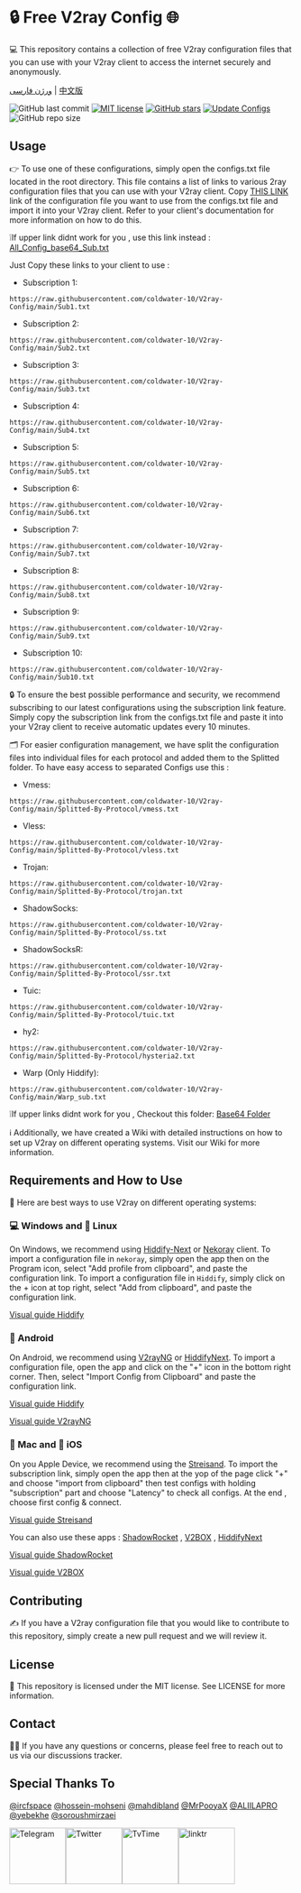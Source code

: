 # 🔒 Free V2ray Config 🌐
💻 This repository contains a collection of free V2ray configuration files that you can use with your V2ray client to access the internet securely and anonymously.

[ورژن فارسی](https://github.com/coldwater-10/V2ray-Config/blob/main/Persian-README.md) | [中文版](https://github.com/coldwater-10/V2ray-Config/blob/main/Chinese-README.md)

![GitHub last commit](https://img.shields.io/github/last-commit/coldwater-10/V2ray-Config.svg) [![MIT license](https://img.shields.io/badge/License-MIT-blue.svg)](https://lbesson.mit-license.org/) [![GitHub stars](https://img.shields.io/github/stars/coldwater-10/V2ray-Config.svg)](https://github.com/coldwater-10/V2ray-Config/stargazers) [![Update Configs](https://github.com/coldwater-10/V2ray-Config/actions/workflows/main.yml/badge.svg)](https://github.com/coldwater-10/V2ray-Config/actions/workflows/main.yml) ![GitHub repo size](https://img.shields.io/github/repo-size/coldwater-10/V2ray-Config)  




## Usage
👉 To use one of these configurations, simply open the configs.txt file located in the root directory. This file contains a list of links to various 2ray configuration files that you can use with your V2ray client. Copy [THIS LINK](https://raw.githubusercontent.com/coldwater-10/V2ray-Config/main/All_Configs_Sub.txt) link of the configuration file you want to use from the configs.txt file and import it into your V2ray client. Refer to your client's documentation for more information on how to do this.

❕If upper link didnt work for you , use this link instead : [All_Config_base64_Sub.txt](https://raw.githubusercontent.com/coldwater-10/V2ray-Config/main/All_Configs_base64_Sub.txt)

Just Copy these links to your client to use :

- Subscription 1:
```
https://raw.githubusercontent.com/coldwater-10/V2ray-Config/main/Sub1.txt
```

- Subscription 2: 
```
https://raw.githubusercontent.com/coldwater-10/V2ray-Config/main/Sub2.txt
```

- Subscription 3: 
```
https://raw.githubusercontent.com/coldwater-10/V2ray-Config/main/Sub3.txt
```

- Subscription 4: 
```
https://raw.githubusercontent.com/coldwater-10/V2ray-Config/main/Sub4.txt
```

- Subscription 5: 
```
https://raw.githubusercontent.com/coldwater-10/V2ray-Config/main/Sub5.txt
```

- Subscription 6: 
```
https://raw.githubusercontent.com/coldwater-10/V2ray-Config/main/Sub6.txt
```

- Subscription 7: 
```
https://raw.githubusercontent.com/coldwater-10/V2ray-Config/main/Sub7.txt
```

- Subscription 8: 
```
https://raw.githubusercontent.com/coldwater-10/V2ray-Config/main/Sub8.txt
```

- Subscription 9: 
```
https://raw.githubusercontent.com/coldwater-10/V2ray-Config/main/Sub9.txt
```

- Subscription 10: 
```
https://raw.githubusercontent.com/coldwater-10/V2ray-Config/main/Sub10.txt
```

🔒 To ensure the best possible performance and security, we recommend subscribing to our latest configurations using the subscription link feature. Simply copy the subscription link from the configs.txt file and paste it into your V2ray client to receive automatic updates every 10 minutes.

🗂️ For easier configuration management, we have split the configuration files into individual files for each protocol and added them to the Splitted folder. To have easy access to separated Configs use this : 

- Vmess: 
```
https://raw.githubusercontent.com/coldwater-10/V2ray-Config/main/Splitted-By-Protocol/vmess.txt
```

- Vless: 
```
https://raw.githubusercontent.com/coldwater-10/V2ray-Config/main/Splitted-By-Protocol/vless.txt
```

- Trojan: 
```
https://raw.githubusercontent.com/coldwater-10/V2ray-Config/main/Splitted-By-Protocol/trojan.txt
```

- ShadowSocks: 
```
https://raw.githubusercontent.com/coldwater-10/V2ray-Config/main/Splitted-By-Protocol/ss.txt
```

- ShadowSocksR: 
```
https://raw.githubusercontent.com/coldwater-10/V2ray-Config/main/Splitted-By-Protocol/ssr.txt
```

- Tuic:
```
https://raw.githubusercontent.com/coldwater-10/V2ray-Config/main/Splitted-By-Protocol/tuic.txt
```

- hy2:
```
https://raw.githubusercontent.com/coldwater-10/V2ray-Config/main/Splitted-By-Protocol/hysteria2.txt
```

- Warp (Only Hiddify):
```
https://raw.githubusercontent.com/coldwater-10/V2ray-Config/main/Warp_sub.txt
```

❕If upper links didnt work for you , Checkout this folder: [Base64 Folder](https://github.com/coldwater-10/V2ray-Config/tree/dev/Base64)

ℹ️ Additionally, we have created a Wiki with detailed instructions on how to set up V2ray on different operating systems. Visit our Wiki for more information.

## Requirements and How to Use
📲 Here are best ways to use V2ray on different operating systems:

### 💻 Windows and 🐧 Linux
On Windows, we recommend using [Hiddify-Next](https://github.com/hiddify/hiddify-next) or [Nekoray](https://github.com/MatsuriDayo/nekoray) client. To import a configuration file in `nekoray`, simply open the app then on the Program icon, select "Add profile from clipboard", and paste the configuration link. To import a configuration file in `Hiddify`, simply click on the + icon at top right, select "Add from clipboard", and paste the configuration link.

[Visual guide Hiddify](https://github.com/hiddify/Hiddify-Manager/wiki/Tutorial-for-HiddifyNext-app#adding-a-profile-to-the-app)


### 🤖 Android
On Android, we recommend using [V2rayNG](https://github.com/2dust/v2rayNG) or [HiddifyNext](https://github.com/hiddify/hiddify-next/releases). To import a configuration file, open the app and click on the "+" icon in the bottom right corner. Then, select "Import Config from Clipboard" and paste the configuration link.

[Visual guide Hiddify](https://github.com/hiddify/Hiddify-Manager/wiki/Tutorial-for-HiddifyNext-app#adding-a-profile-to-the-app)

[Visual guide V2rayNG](https://github.com/hiddify/Hiddify-Manager/wiki/Tutorial-for-V2rayNG-app#add-configs-to-the-app)


### 🍎 Mac and 📱 iOS
On you Apple Device, we recommend using the [Streisand](https://apps.apple.com/us/app/streisand/id6450534064). To import the subscription link, simply open the app then at the yop of the page click "+" and choose "import from clipboard" then test configs with holding "subscription" part and choose "Latency" to check all configs. At the end , choose first config & connect.

[Visual guide Streisand](https://github.com/hiddify/Hiddify-Manager/wiki/Tutorial-for-Streisand#add-subscription-link)


You can also use these apps : [ShadowRocket](https://apps.apple.com/ca/app/shadowrocket/id932747118) , [V2BOX](https://apps.apple.com/us/app/v2box-v2ray-client/id6446814690) , [HiddifyNext](https://github.com/hiddify/hiddify-next/releases)

[Visual guide ShadowRocket](https://github.com/hiddify/Hiddify-Manager/wiki/Tutorial-for-ShadowRocket-app#add-subscription-link-to-the-app)

[Visual guide V2BOX](https://github.com/hiddify/Hiddify-Manager/wiki/Tutorial-for-V2Box-app#add-subscription-links-to-the-app)

## Contributing
✍️ If you have a V2ray configuration file that you would like to contribute to this repository, simply create a new pull request and we will review it.

## License
📝 This repository is licensed under the MIT license. See LICENSE for more information.

## Contact
🙋‍♀️ If you have any questions or concerns, please feel free to reach out to us via our discussions tracker.

## Special Thanks To
[@ircfspace](https://github.com/MrPooyaX)
[@hossein-mohseni](https://github.com/hossein-mohseni)
[@mahdibland](https://github.com/mahdibland)
[@MrPooyaX](https://github.com/MrPooyaX)
[@ALIILAPRO](https://github.com/ALIILAPRO)
[@yebekhe](https://github.com/yebekhe)
[@soroushmirzaei](https://github.com/soroushmirzaei)





<div style="display: flex; justify-content: space-between; align-items: center; width: 300px;">
    <a href="https://t.me/vpnclashfa"><img src="https://cdn.dribbble.com/users/4507400/screenshots/15420681/media/c00f77bc443cbc4ac96d138f9ac854c5.gif" alt="Telegram" width="100" height="100"></a>
    <a href="https://twitter.com/coldwater_10"><img src="https://cdn.dribbble.com/users/2652449/screenshots/14764078/media/2b620382444946ce84aac0a132c40063.gif" alt="Twitter" width="100" height="100"></a>
    <a href="https://www.tvtime.com/en/user/43351079/profile"><img src="https://media2.giphy.com/media/v1.Y2lkPTc5MGI3NjExOTFhMDk5NzJlYzdmZTJjMDM2Y2MzMjBkOTVkODAxM2FjMTdjZGMwNSZlcD12MV9pbnRlcm5hbF9naWZzX2dpZklkJmN0PWc/lj1ghwUoflkw2F3o0T/giphy.gif" alt="TvTime" width="100" height="100"></a>
    <a href="https://linktr.ee/coldwater_10"><img src="https://i.giphy.com/media/v1.Y2lkPTc5MGI3NjExdGZrdHVxaGkycXV5M2g2emdvdHkwOWVvOHI5YWR3cTVtODJtbGQwcCZlcD12MV9pbnRlcm5hbF9naWZfYnlfaWQmY3Q9cw/U3ig2IVcuNn6VgU3oO/giphy.gif" alt="linktr" width="100" height="100"></a>
